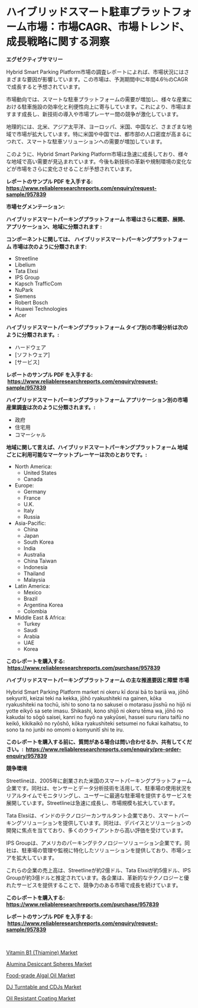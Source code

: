 <p><h1>ハイブリッドスマート駐車プラットフォーム市場：市場CAGR、市場トレンド、成長戦略に関する洞察</h1></p><p><strong>エグゼクティブサマリー</strong></p>
<p><p>Hybrid Smart Parking Platform市場の調査レポートによれば、市場状況にはさまざまな要因が影響しています。この市場は、予測期間中に年間4.6％のCAGRで成長すると予想されています。</p><p>市場動向では、スマートな駐車プラットフォームの需要が増加し、様々な産業における駐車施設の効率化と利便性向上に寄与しています。これにより、市場はますます成長し、新技術の導入や市場プレーヤー間の競争が激化しています。</p><p>地理的には、北米、アジア太平洋、ヨーロッパ、米国、中国など、さまざまな地域で市場が拡大しています。特に米国や中国では、都市部の人口密度が高まるにつれて、スマートな駐車ソリューションへの需要が増加しています。</p><p>このように、Hybrid Smart Parking Platform市場は急速に成長しており、様々な地域で高い需要が見込まれています。今後も新技術の革新や規制環境の変化などが市場をさらに変化させることが予想されています。</p></p>
<p><strong>レポートのサンプル PDF を入手する: <a href="https://www.reliableresearchreports.com/enquiry/request-sample/957839">https://www.reliableresearchreports.com/enquiry/request-sample/957839</a></strong></p>
<p><strong>市場セグメンテーション:</strong></p>
<p><strong> ハイブリッドスマートパーキングプラットフォーム 市場はさらに概要、展開、アプリケーション、地域に分類されます :</strong></p>
<p><strong>コンポーネントに関しては、 ハイブリッドスマートパーキングプラットフォーム 市場は次のように分類されます: &nbsp;</strong></p>
<p><ul><li>Streetline</li><li>Libelium</li><li>Tata Elxsi</li><li>IPS Group</li><li>Kapsch TrafficCom</li><li>NuPark</li><li>Siemens</li><li>Robert Bosch</li><li>Huawei Technologies</li><li>Acer</li></ul></p>
<p><strong> ハイブリッドスマートパーキングプラットフォーム タイプ別の市場分析は次のように分類されます。:</strong></p>
<p><ul><li>ハードウェア</li><li>[ソフトウェア]</li><li>[サービス]</li></ul></p>
<p><strong>レポートのサンプル PDF を入手する: &nbsp;<a href="https://www.reliableresearchreports.com/enquiry/request-sample/957839">https://www.reliableresearchreports.com/enquiry/request-sample/957839</a></strong></p>
<p><strong> ハイブリッドスマートパーキングプラットフォーム アプリケーション別の市場産業調査は次のように分類されます。:</strong></p>
<p><ul><li>政府</li><li>住宅用</li><li>コマーシャル</li></ul></p>
<p><strong>地域に関して言えば、ハイブリッドスマートパーキングプラットフォーム 地域ごとに利用可能なマーケットプレーヤーは次のとおりです。:</strong></p>
<p><ul>
    <li>
        North America:
        <ul>
            <li>United States</li>
            <li>Canada</li>
        </ul>
    </li>
    <li>
        Europe:
        <ul>
            <li>Germany</li>
            <li>France</li>
            <li>U.K.</li>
            <li>Italy</li>
            <li>Russia</li>
        </ul>
    </li>
    <li>
        Asia-Pacific:
        <ul>
            <li>China</li>
            <li>Japan</li>
            <li>South Korea</li>
            <li>India</li>
            <li>Australia</li>
            <li>China Taiwan</li>
            <li>Indonesia</li>
            <li>Thailand</li>
            <li>Malaysia</li>
        </ul>
    </li>
    <li>
        Latin America:
        <ul>
            <li>Mexico</li>
            <li>Brazil</li>
            <li>Argentina Korea</li>
            <li>Colombia</li>
        </ul>
    </li>
    <li>
        Middle East & Africa:
        <ul>
            <li>Turkey</li>
            <li>Saudi</li>
            <li>Arabia</li>
            <li>UAE</li>
            <li>Korea</li>
        </ul>
    </li>
    </ul></p>
<p><strong>このレポートを購入する: &nbsp;<a href="https://www.reliableresearchreports.com/purchase/957839">https://www.reliableresearchreports.com/purchase/957839</a></strong></p>
<p><strong>ハイブリッドスマートパーキングプラットフォーム の主な推進要因と障壁 市場</strong></p>
<p><p>Hybrid Smart Parking Platform market ni okeru kī dorai bā to bariā wa, jōhō sekyuriti, keizai teki na kekka, jōhō ryakushiteki na gainen, kōka ryakushiteki na tochū, ishi to sono ta no sakusei o motarasu jisshū no hijō ni yotte eikyō sa sete imasu. Shikashi, kono shijō ni okeru tēma wa, jōhō no kakudai to sōgō saisei, kanri no fuyō na yakyūsei, hassei suru riaru taifū no keikō, kikikaikō no ryōshō, kōka ryakushiteki setsumei no fukai kaihatsu, to sono ta no junbi no omomi o komyunitī shi te iru.</p></p>
<p><strong>このレポートを購入する前に、質問がある場合は問い合わせるか、共有してください。:&nbsp; <a href="https://www.reliableresearchreports.com/enquiry/pre-order-enquiry/957839">https://www.reliableresearchreports.com/enquiry/pre-order-enquiry/957839</a></strong></p>
<p><strong>競争環境</strong></p>
<p><p>Streetlineは、2005年に創業された米国のスマートパーキングプラットフォーム企業です。同社は、センサーとデータ分析技術を活用して、駐車場の使用状況をリアルタイムでモニタリングし、ユーザーに最適な駐車場を提供するサービスを展開しています。Streetlineは急速に成長し、市場規模も拡大しています。</p><p>Tata Elxsiは、インドのテクノロジーカンサルタント企業であり、スマートパーキングソリューションを提供しています。同社は、デバイスとソリューションの開発に焦点を当てており、多くのクライアントから高い評価を受けています。</p><p>IPS Groupは、アメリカのパーキングテクノロジーソリューション企業です。同社は、駐車場の管理や監視に特化したソリューションを提供しており、市場シェアを拡大しています。</p><p>これらの企業の売上高は、Streetlineが約2億ドル、Tata Elxsiが約5億ドル、IPS Groupが約3億ドルと推定されています。各企業は、革新的なテクノロジーと優れたサービスを提供することで、競争力のある市場で成長を続けています。</p></p>
<p><strong>このレポートを購入する: &nbsp; <a href="https://www.reliableresearchreports.com/purchase/957839">https://www.reliableresearchreports.com/purchase/957839</a></strong></p>
<p><strong>レポートのサンプル PDF を入手する: &nbsp;<a href="https://www.reliableresearchreports.com/enquiry/request-sample/957839">https://www.reliableresearchreports.com/enquiry/request-sample/957839</a></strong><strong></strong></p>
<p>&nbsp;</p>
<p><p><a href="https://military-diascia-e68.notion.site/Vitamin-B1-Thiamine-Market-Research-Report-Forecasted-for-Period-from-2024-2031-by-Market-Type--e59bd8f2c8324465a87a69c5871fd977">Vitamin B1 (Thiamine) Market</a></p><p><a href="https://view.publitas.com/reportprime-1/alumina-desiccant-spheres-market-analysis-examines-its-scope-on-growth-opportunities-and-forecasted-trends-spanning-from-2024-to-2031/">Alumina Desiccant Spheres Market</a></p><p><a href="https://meowing-canidae-761.notion.site/Food-grade-Algal-Oil-Market-Share-Market-New-Trends-Analysis-Report-By-Type-By-Application-By-En-b0810a7db75c4abd946733bd6ef06902">Food-grade Algal Oil Market</a></p><p><a href="https://view.publitas.com/reportprime-1/dj-turntable-and-cdjs-market-size-market-trends-and-growth-outlook-forecasted-for-period-from-2024-to-2031/">DJ Turntable and CDJs Market</a></p><p><a href="https://github.com/Angelnienowdseej3e45z3p8c/Market-Research-Report-List-1/blob/main/oil-resistant-coating-market.md">Oil Resistant Coating Market</a></p></p>